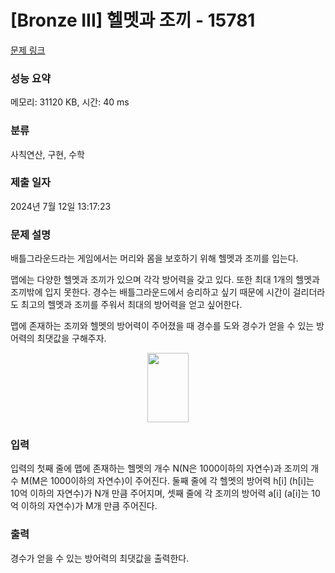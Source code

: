 # [Bronze III] 헬멧과 조끼 - 15781 

[문제 링크](https://www.acmicpc.net/problem/15781) 

### 성능 요약

메모리: 31120 KB, 시간: 40 ms

### 분류

사칙연산, 구현, 수학

### 제출 일자

2024년 7월 12일 13:17:23

### 문제 설명

<p>배틀그라운드라는 게임에서는 머리와 몸을 보호하기 위해 헬멧과 조끼를 입는다. </p>

<p>맵에는 다양한 헬멧과 조끼가 있으며 각각 방어력을 갖고 있다. 또한 최대 1개의 헬멧과 조끼밖에 입지 못한다. 경수는 배틀그라운드에서 승리하고 싶기 때문에 시간이 걸리더라도 최고의 헬멧과 조끼를 주워서 최대의 방어력을 얻고 싶어한다.</p>

<p>맵에 존재하는 조끼와 헬멧의 방어력이 주어졌을 때 경수를 도와 경수가 얻을 수 있는 방어력의 최댓값을 구해주자.</p>

<p style="text-align: center;"><img alt="" src="https://onlinejudgeimages.s3-ap-northeast-1.amazonaws.com/problem/15781/1.png" style="width: 66px; height: 111px;"></p>

### 입력 

 <p>입력의 첫째 줄에 맵에 존재하는 헬멧의 개수 N(N은 1000이하의 자연수)과 조끼의 개수 M(M은 1000이하의 자연수)이 주어진다. 둘째 줄에 각 헬멧의 방어력 h[i] (h[i]는 10억 이하의 자연수)가 N개 만큼 주어지며, 셋째 줄에 각 조끼의 방어력 a[i] (a[i]는 10억 이하의 자연수)가 M개 만큼 주어진다.</p>

### 출력 

 <p>경수가 얻을 수 있는 방어력의 최댓값을 출력한다.</p>

